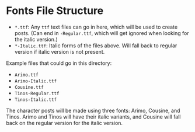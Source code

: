 # Fonts File Structure

- `*.ttf`: Any `ttf` text files can go in here, which will be used to create posts. (Can end in `-Regular.ttf`, which will get ignored when looking for the italic version.)
- `*-Italic.ttf`: Italic forms of the files above. Will fall back to regular version if italic version is not present.

Example files that could go in this directory:

- `Arimo.ttf`
- `Arimo-Italic.ttf`
- `Cousine.ttf`
- `Tinos-Regular.ttf`
- `Tinos-Italic.ttf`

The character posts will be made using three fonts: Arimo, Cousine, and Tinos. Arimo and Tinos will have their italic variants, and Cousine will fall back on the regular version for the italic version.
